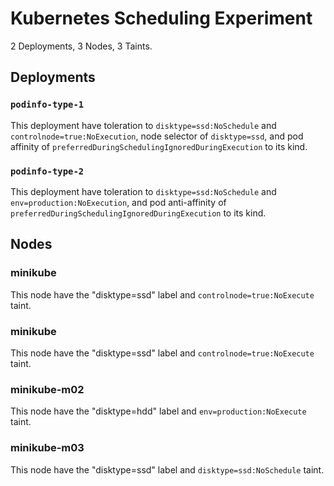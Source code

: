 # Kubernetes Scheduling Experiment

2 Deployments, 3 Nodes, 3 Taints.

## Deployments

### `podinfo-type-1`

This deployment have toleration to `disktype=ssd:NoSchedule` and `controlnode=true:NoExecution`, node selector of `disktype=ssd`, and pod affinity of `preferredDuringSchedulingIgnoredDuringExecution` to its kind.

### `podinfo-type-2`

This deployment have toleration to `disktype=ssd:NoSchedule` and `env=production:NoExecution`, and pod anti-affinity of `preferredDuringSchedulingIgnoredDuringExecution` to its kind.

## Nodes

### minikube

This node have the "disktype=ssd" label and `controlnode=true:NoExecute` taint.

### minikube

This node have the "disktype=ssd" label and `controlnode=true:NoExecute` taint.

### minikube-m02

This node have the "disktype=hdd" label and `env=production:NoExecute` taint.

### minikube-m03

This node have the "disktype=ssd" label and `disktype=ssd:NoSchedule` taint.